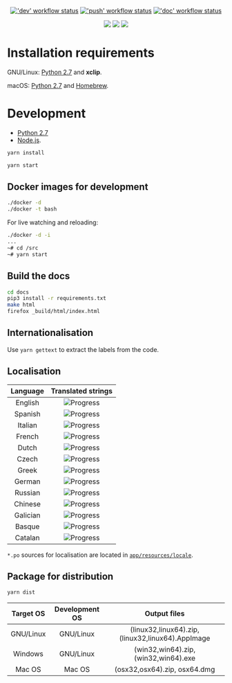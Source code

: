 <p align="center">
  <a title="'dev' workflow status" href="https://github.com/umarcor/hwstudio/actions?query=workflow%3Adev"><img alt="'dev' workflow status" src="https://github.com/umarcor/hwstudio/workflows/dev/badge.svg"></a><!--
  -->
  <a title="'push' workflow status" href="https://github.com/umarcor/hwstudio/actions?query=workflow%3Apush"><img alt="'push' workflow status" src="https://github.com/umarcor/hwstudio/workflows/push/badge.svg"></a><!--
  -->
  <a title="'doc' workflow status" href="https://github.com/umarcor/hwstudio/actions?query=workflow%3Adoc"><img alt="'doc' workflow status" src="https://github.com/umarcor/hwstudio/workflows/doc/badge.svg"></a><!--
  -->
</p>

<p align="center">
  <a title="vscode-client DevDependency Status" href="https://david-dm.org/umarcor/hwstudio?type=dev"><img src="https://img.shields.io/david/dev/umarcor/hwstudio.svg?longCache=true&style=flat-square&label=devdeps"></a><!--
  -->
  <a title="app Dependency Status" href="https://david-dm.org/umarcor/hwstudio?path=app"><img src="https://img.shields.io/david/umarcor/hwstudio.svg?path=app&longCache=true&style=flat-square&label=app%20deps"></a><!--
  -->
  <a title="tasks Dependency Status" href="https://david-dm.org/umarcor/hwstudio?path=tasks"><img src="https://img.shields.io/david/umarcor/hwstudio.svg?path=tasks&longCache=true&style=flat-square&label=tasks%20deps"></a><!--
  -->
</p>

# Installation requirements

GNU/Linux: [Python 2.7](https://www.python.org) and **xclip**.

macOS: [Python 2.7](https://www.python.org) and [Homebrew](https://brew.sh).

# Development

- [Python 2.7](https://www.python.org/)
- [Node.js](https://nodejs.org/).

```sh
yarn install

yarn start
```

## Docker images for development

```sh
./docker -d
./docker -t bash
```

For live watching and reloading:

```sh
./docker -d -i
...
~# cd /src
~# yarn start
```

## Build the docs

```bash
cd docs
pip3 install -r requirements.txt
make html
firefox _build/html/index.html
```

## Internationalisation

Use `yarn gettext` to extract the labels from the code.

## Localisation

|  Language  | Translated strings                       |
|:----------:|:----------------------------------------:|
| English    | ![Progress](http://progress-bar.dev/100) |
| Spanish    | ![Progress](http://progress-bar.dev/92)  |
| Italian    | ![Progress](http://progress-bar.dev/89)  |
| French     | ![Progress](http://progress-bar.dev/78)  |
| Dutch      | ![Progress](http://progress-bar.dev/78)  |
| Czech      | ![Progress](http://progress-bar.dev/78)  |
| Greek      | ![Progress](http://progress-bar.dev/79)  |
| German     | ![Progress](http://progress-bar.dev/77)  |
| Russian    | ![Progress](http://progress-bar.dev/77)  |
| Chinese    | ![Progress](http://progress-bar.dev/72)  |
| Galician   | ![Progress](http://progress-bar.dev/78)  |
| Basque     | ![Progress](http://progress-bar.dev/77)  |
| Catalan    | ![Progress](http://progress-bar.dev/72)  |

`*.po` sources for localisation are located in [`app/resources/locale`](./app/resources/locale).

## Package for distribution

```bash
yarn dist
```

| Target OS | Development OS | Output files |
|:---:|:-------------:|:-----------------:|
| GNU/Linux | GNU/Linux | (linux32,linux64).zip, (linux32,linux64).AppImage |
| Windows | GNU/Linux | (win32,win64).zip, (win32,win64).exe |
|  Mac OS | Mac OS | (osx32,osx64).zip, osx64.dmg  |
